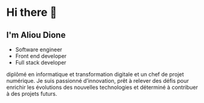 # Hi there 👋
## I'm Aliou Dione
- Software engineer
- Front end developer
- Full stack developer
<p>
  diplômé en informatique et transformation digitale et un chef de projet numérique. Je suis passionné d’innovation, prêt à relever des défis pour enrichir les évolutions des nouvelles technologies et déterminé à contribuer à des projets futurs.
</p>









